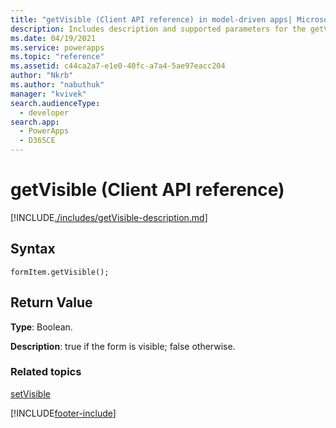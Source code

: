 ```yaml
---
title: "getVisible (Client API reference) in model-driven apps| MicrosoftDocs"
description: Includes description and supported parameters for the getVisible method.
ms.date: 04/19/2021
ms.service: powerapps
ms.topic: "reference"
ms.assetid: c44ca2a7-e1e0-40fc-a7a4-5ae97eacc204
author: "Nkrb"
ms.author: "nabuthuk"
manager: "kvivek"
search.audienceType: 
  - developer
search.app: 
  - PowerApps
  - D365CE
---
```

# getVisible (Client API reference)

[!INCLUDE[./includes/getVisible-description.md](./includes/getVisible-description.md)]


## Syntax

`formItem.getVisible();`

## Return Value

**Type**: Boolean.

**Description**: true if the form is visible; false otherwise.

### Related topics

[setVisible](setVisible.md)

[!INCLUDE[footer-include](../../../../../includes/footer-banner.md)]